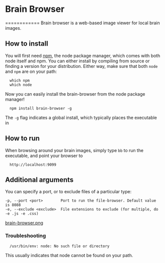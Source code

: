 # Brain Browser
============
Brain browser is a web-based image viewer for local brain images.

## How to install
You will first need [npm](https://nodejs.org/), the node package manager, which comes with both node itself and npm. You can either install by compiling from source or finding a version for your distribution. Either way, make sure that both `node` and `npm` are on your path:

      which npm
      which node

Now you can easily install the brain-browser from the node package manager!

      npm install brain-browser -g

The `-g` flag indicates a global install, which typically places the executable in 


## How to run
When browsing around your brain images, simply type `bb` to run the executable, and point your browser to

      http://localhost:9099

## Additional arguments
You can specify a port, or to exclude files of a particular type:

    -p, --port <port>        Port to run the file-browser. Default value is 8088
    -e, --exclude <exclude>  File extensions to exclude (for multiple, do -e .js -e .css)


[brain-browser.png](brain-browser.png)

### Troubleshooting

      /usr/bin/env: node: No such file or directory

This usually indicates that node cannot be found on your path.
